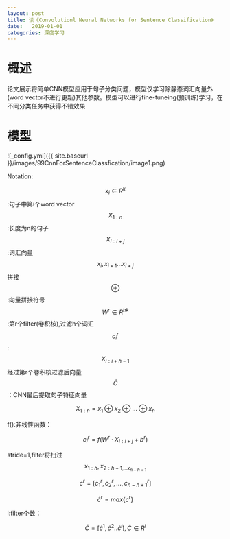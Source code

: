 ```yaml
---
layout: post
title: 读《Convolutionl Neural Networks for Sentence Classification》
date:   2019-01-01
categories: 深度学习
---
```


# 概述

论文展示将简单CNN模型应用于句子分类问题，模型仅学习除静态词汇向量外(word vector不进行更新)其他参数。模型可以进行fine-tuneing(预训练)学习，在不同分类任务中获得不错效果

# 模型 

![_config.yml]({{ site.baseurl }}/images/99CnnForSentenceClassfication/image1.png)

Notation:    

$$x_{i}\in R^k$$:句子中第i个word vector  
$$X_{1:n}$$:长度为n的句子  
$$X_{i:i+j}$$:词汇向量$$x_{i},x_{i+1}...x_{i+j}$$拼接  
$$\oplus$$:向量拼接符号   
$$W^r\in R^{hk}$$:第r个filter(卷积核),过滤h个词汇   
$$c_{i}^r$$:$$X_{i:i+h-1}$$经过第r个卷积核过滤后向量     
$$\hat{C}$$：CNN最后提取句子特征向量   

$$X_{1:n}=x_{1}\oplus x_{2}\oplus...\oplus x_{n}$$

f():非线性函数： 

$$c_{i}^r=f(W^r\cdot X_{i:i+j}+b^r)$$  

stride=1,filter将扫过$${x_{1:h},x_{2:h+1,..x_{n-h+1}}}$$

$$c^r=[c_{1}^r,c_{2}^r,...,c_{n-h+1}^r]$$  

$$\hat{c}^r=max\{c^r\}$$

l:filter个数：

$$\hat{C}=[\hat{c}^1,\hat{c}^2..\hat{c}^l],\hat{C}\in R^l$$  



